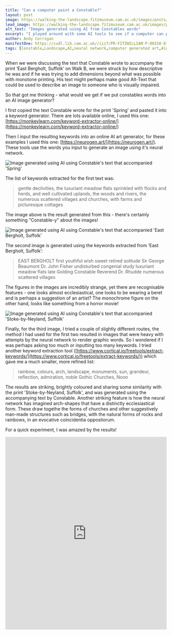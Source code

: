 ```yaml
---
title: "Can a computer paint a Constable?"
layout: post
image: https://walking-the-landscape.fitzmuseum.cam.ac.uk/images/posts/Constable-AI-02-ALL_preview.jpg
lead_image: https://walking-the-landscape.fitzmuseum.cam.ac.uk/images/posts/Constable-AI-02-ALL.jpg
alt_text: "Images generated using AI from Constables words"
excerpt: "I played around with some AI tools to see if a computer can paint a Constable..."
author: Andy Corrigan
manifestOne: https://cudl.lib.cam.ac.uk//iiif/PR-FITZWILLIAM-P-00158-01955
tags: [Constable,Landscape,AI,neural network,computer generated art,Algorithmic art,Computer Vision]
---
```

When we were discussing the text that Constable wrote to accompany the print ‘East Bergholt, Suffolk’ on Walk B, we were struck by how descriptive he was and if he was trying to add dimensions beyond what was possible with monotone printing. His text might perhaps make good Alt-Text that could be used to describe an image to someone who is visually impaired.

So that got me thinking - what would we get if we put constables words into an AI image generator?

I first copied the text Constable wrote for the print 'Spring' and pasted it into a keyword generator. There are lots available online, I used this one:
[https://monkeylearn.com/keyword-extractor-online/](https://monkeylearn.com/keyword-extractor-online/)

Then I input the resulting keywords into an online AI art generator, for these examples I used this one: [https://neurogen.art/](https://neurogen.art/). These tools use the words you input to generate an image using it's neural network.

![Image generated using AI using Constable's text that accompanied 'Spring']({{site.url}}/images/posts/Constable-AI-01-ALL.jpg)

The list of keywords extracted for the first text was:
> gentle declivities, the luxuriant meadow flats sprinkled with flocks and herds, and well cultivated uplands, the woods and rivers, the numerous scattered villages and churches, with farms and picturesque cottages

The image above is the result generated from this - there's certainly something "Constable-y" about the images! 

![Image generated using AI using Constable's text that accompanied 'East Bergholt, Suffolk']({{site.url}}/images/posts/Constable-AI-02-ALL.jpg)

The second image is generated using the keywords extracted from ‘East Bergholt, Suffolk’:
> EAST BERGHOLT first youthful wish sweet retired solitude Sir George Beaumont Dr. John Fisher undisturbed congenial study luxuriant meadow flats late Golding Constable Reverend Dr. Rhudde numerous scattered villages

The figures in the images are incredibly strange, yet there are recognisable features - one looks almost ecclesiastical, one looks to be wearing a beret and is perhaps a suggestion of an artist? The monochrome figure on the other hand, looks like something from a horror movie! 

![Image generated using AI using Constable's text that accompanied 'Stoke-by-Neyland, Suffolk']({{site.url}}/images/posts/Constable-AI-03-ALL.jpg)

Finally, for the third image, I tried a couple of slightly different routes, the method I had used for the first two resulted in images that were heavy with attempts by the neural network to render graphic words. So I wondered if I was perhaps asking too much or inputting too many keywords. I tried another keyword extraction tool ([https://www.cortical.io/freetools/extract-keywords/](https://www.cortical.io/freetools/extract-keywords/)) which gave me a much smaller, more refined list:
> rainbow, colours, arch, landscape, monuments, sun, grandeur, reflection, admiration, noble Gothic Churches, Noon

The results are striking, brightly coloured and sharing some similarity with the print 'Stoke-by-Neyland, Suffolk', and was generated using the accompanying text by Constable. Another striking feature is how the neural network has imagined arch-shapes that have a distinctly ecclesiastical form. These draw togethe the forms of churches and other suggestively man-made structures such as bridges, with the natural forms of rocks and rainbows, in an evocative coincidentia oppositorum.

For a quick experiment, I was amazed by the results!   

<iframe src="https://fitzmuseum.cam.ac.uk/uv.html#?manifest={{ page.manifestOne }}&c=0&m=0&cv=0&config=&locales=en-GB:English (GB),cy-GB:Cymraeg,fr-FR:Français (FR),pl-PL:Polski,sv-SE:Svenska&r=0" width="100%" height="600" allowfullscreen frameborder="0"></iframe>
